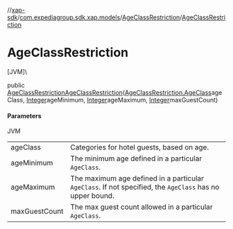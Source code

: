 //[xap-sdk](../../../index.md)/[com.expediagroup.sdk.xap.models](../index.md)/[AgeClassRestriction](index.md)/[AgeClassRestriction](-age-class-restriction.md)

# AgeClassRestriction

[JVM]\

public [AgeClassRestriction](index.md)[AgeClassRestriction](-age-class-restriction.md)([AgeClassRestriction.AgeClass](-age-class/index.md)ageClass, [Integer](https://docs.oracle.com/javase/8/docs/api/java/lang/Integer.html)ageMinimum, [Integer](https://docs.oracle.com/javase/8/docs/api/java/lang/Integer.html)ageMaximum, [Integer](https://docs.oracle.com/javase/8/docs/api/java/lang/Integer.html)maxGuestCount)

#### Parameters

JVM

| | |
|---|---|
| ageClass | Categories for hotel guests, based on age. |
| ageMinimum | The minimum age defined in a particular `AgeClass`. |
| ageMaximum | The maximum age defined in a particular `AgeClass`.  If not specified, the `AgeClass` has no upper bound. |
| maxGuestCount | The max guest count allowed in a particular `AgeClass`. |
